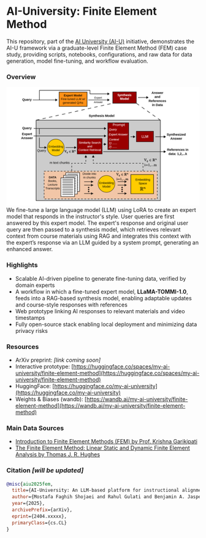 # AI-University: Finite Element Method
This repository, part of the [AI University (AI-U)](https://my-ai-university.com) initiative, demonstrates the AI-U framework via a graduate-level Finite Element Method (FEM) case study, providing scripts, notebooks, configurations, and raw data for data generation, model fine-tuning, and workflow evaluation.

### Overview
<img src="ai-u-framework.png" width="700">
We fine-tune a large language model (LLM) using LoRA to create an expert model that responds in the instructor's style. User queries are first answered by this expert model. The expert's response and original user query are then passed to a synthesis model, which retrieves relevant context from course materials using RAG and integrates this context with the expert’s response via an LLM guided by a system prompt, generating an enhanced answer.

### Highlights
- Scalable AI-driven pipeline to generate fine-tuning data, verified by domain experts
- A workflow in which a fine-tuned expert model, **LLaMA-TOMMI-1.0**, feeds into a RAG-based synthesis model, enabling adaptable updates and course-style responses with references
- Web prototype linking AI responses to relevant materials and video timestamps
- Fully open-source stack enabling local deployment and minimizing data privacy risks

### Resources
- ArXiv preprint: *[link coming soon]*
- Interactive prototype: [https://huggingface.co/spaces/my-ai-university/finite-element-method](https://huggingface.co/spaces/my-ai-university/finite-element-method)
- HuggingFace: [https://huggingface.co/my-ai-university](https://huggingface.co/my-ai-university)
- Weights & Biases (wandb): [https://wandb.ai/my-ai-university/finite-element-method](https://wandb.ai/my-ai-university/finite-element-method)

### Main Data Sources
- [Introduction to Finite Element Methods (FEM) by Prof. Krishna Garikipati](https://www.youtube.com/playlist?list=PLJhG_d-Sp_JHKVRhfTgDqbic_4MHpltXZ)
- [The Finite Element Method: Linear Static and Dynamic Finite Element Analysis by Thomas J. R. Hughes](https://www.google.com/books/edition/_/cHH2n_qBK0IC?hl=en)

### Citation *[will be updated]*
```bibtex
@misc{aiu2025fem,
  title={AI-University: An LLM-based platform for instructional alignment to scientific classrooms},
  author={Mostafa Faghih Shojaei and Rahul Gulati and Benjamin A. Jasperson and Shangshang Wang and Simone Cimolato and Dangli Cao and Willie Neiswanger and Krishna Garikipati},
  year={2025},
  archivePrefix={arXiv},
  eprint={2404.xxxxx},
  primaryClass={cs.CL}
}
```



